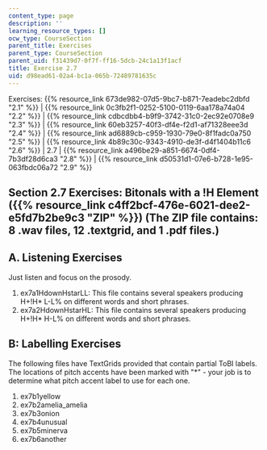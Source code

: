 ```yaml
---
content_type: page
description: ''
learning_resource_types: []
ocw_type: CourseSection
parent_title: Exercises
parent_type: CourseSection
parent_uid: f31439d7-0f7f-ff16-5dcb-24c1a13f1acf
title: Exercise 2.7
uid: d98ead61-02a4-bc1a-065b-72489781635c
---
```


Exercises: {{% resource_link 673de982-07d5-9bc7-b871-7eadebc2dbfd "2.1" %}} | {{% resource_link 0c3fb2f1-0252-5100-0119-6aa178a74a04 "2.2" %}} | {{% resource_link cdbcdbb4-b9f9-3742-31c0-2ec92e0708e9 "2.3" %}} | {{% resource_link 60eb3257-40f3-df4e-f2d1-af71328eee3d "2.4" %}} | {{% resource_link ad6889cb-c959-1930-79e0-8f1fadc0a750 "2.5" %}} | {{% resource_link 4b89c30c-9343-4910-de3f-d4f1404b11c6 "2.6" %}} | 2.7 | {{% resource_link a496be29-a851-6674-0df4-7b3df28d6ca3 "2.8" %}} | {{% resource_link d50531d1-07e6-b728-1e95-063fbdc06a72 "2.9" %}}

Section 2.7 Exercises: Bitonals with a !H Element ({{% resource_link c4ff2bcf-476e-6021-dee2-e5fd7b2be9c3 "ZIP" %}}) (The ZIP file contains: 8 .wav files, 12 .textgrid, and 1 .pdf files.)
-----------------------------------------------------------------------------------------------------------------------------------------------------------------------

A. Listening Exercises
----------------------

Just listen and focus on the prosody.

1.  ex7a1HdownHstarLL: This file contains several speakers producing H+!H\* L-L% on different words and short phrases.
2.  ex7a2HdownHstarHL: This file contains several speakers producing H+!H\* H-L% on different words and short phrases.

B: Labelling Exercises
----------------------

The following files have TextGrids provided that contain partial ToBI labels. The locations of pitch accents have been marked with "\*" - your job is to determine what pitch accent label to use for each one.

1.  ex7b1yellow
2.  ex7b2amelia\_amelia
3.  ex7b3onion
4.  ex7b4unusual
5.  ex7b5minerva
6.  ex7b6another